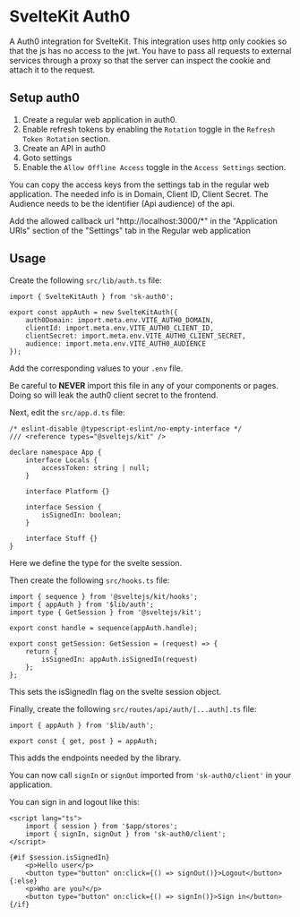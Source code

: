 # SvelteKit Auth0

A Auth0 integration for SvelteKit.
This integration uses http only cookies so that the js has no access to the jwt.
You have to pass all requests to external services through a proxy so that the server can inspect the cookie and attach it to the request.

## Setup auth0

1. Create a regular web application in auth0.
2. Enable refresh tokens by enabling the `Rotation` toggle in the `Refresh Token Rotation` section.
3. Create an API in auth0
4. Goto settings
5. Enable the `Allow Offline Access` toggle in the `Access Settings` section.

You can copy the access keys from the settings tab in the regular web application.
The needed info is in Domain, Client ID, Client Secret.
The Audience needs to be the identifier (Api audience) of the api.

Add the allowed callback url "http://localhost:3000/\*" in the "Application URIs" section of the "Settings" tab in the Regular web application

## Usage

Create the following `src/lib/auth.ts` file:

```TS
import { SvelteKitAuth } from 'sk-auth0';

export const appAuth = new SvelteKitAuth({
	auth0Domain: import.meta.env.VITE_AUTH0_DOMAIN,
	clientId: import.meta.env.VITE_AUTH0_CLIENT_ID,
	clientSecret: import.meta.env.VITE_AUTH0_CLIENT_SECRET,
	audience: import.meta.env.VITE_AUTH0_AUDIENCE
});
```

Add the corresponding values to your `.env` file.

Be careful to **NEVER** import this file in any of your components or pages. Doing so will leak the auth0 client secret to the frontend.

Next, edit the `src/app.d.ts` file:

```TS
/* eslint-disable @typescript-eslint/no-empty-interface */
/// <reference types="@sveltejs/kit" />

declare namespace App {
	interface Locals {
		accessToken: string | null;
	}

	interface Platform {}

	interface Session {
		isSignedIn: boolean;
	}

	interface Stuff {}
}
```

Here we define the type for the svelte session.

Then create the following `src/hooks.ts` file:

```TS
import { sequence } from '@sveltejs/kit/hooks';
import { appAuth } from '$lib/auth';
import type { GetSession } from '@sveltejs/kit';

export const handle = sequence(appAuth.handle);

export const getSession: GetSession = (request) => {
	return {
		isSignedIn: appAuth.isSignedIn(request)
	};
};
```

This sets the isSignedIn flag on the svelte session object.

Finally, create the following `src/routes/api/auth/[...auth].ts` file:

```TS
import { appAuth } from '$lib/auth';

export const { get, post } = appAuth;
```

This adds the endpoints needed by the library.

You can now call `signIn` or `signOut` imported from `'sk-auth0/client'` in your application.

You can sign in and logout like this:

```SVELTE
<script lang="ts">
	import { session } from '$app/stores';
	import { signIn, signOut } from 'sk-auth0/client';
</script>

{#if $session.isSignedIn}
	<p>Hello user</p>
	<button type="button" on:click={() => signOut()}>Logout</button>
{:else}
	<p>Who are you?</p>
	<button type="button" on:click={() => signIn()}>Sign in</button>
{/if}
```
